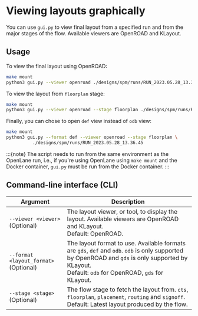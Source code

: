 # Viewing layouts graphically

You can use `gui.py` to view final layout from a specified run and from the major stages of the flow. 
Available viewers are OpenROAD and KLayout.

## Usage

To view the final layout using OpenROAD:

```bash
make mount
python3 gui.py --viewer openroad ./designs/spm/runs/RUN_2023.05.28_13.36.45
```

To view the layout from `floorplan` stage:

```bash
make mount
python3 gui.py --viewer openroad --stage floorplan ./designs/spm/runs/RUN_2023.05.28_13.36.45
```

Finally, you can chose to open `def` view instead of `odb` view:

```bash
make mount
python3 gui.py --format def --viewer openroad --stage floorplan \
          ./designs/spm/runs/RUN_2023.05.28_13.36.45
```

:::{note}
The script needs to run from the same environment as the OpenLane run, i.e.,
if you're using OpenLane using `make mount` and the Docker container, `gui.py`
must be run from the Docker container.
:::

## Command-line interface (CLI)

| Argument | Description |
| - | - |
| `--viewer <viewer>`<br>(Optional) | The layout viewer, or tool, to display the layout. Available viewers are OpenROAD and KLayout.<br>Default: OpenROAD. |
| `--format <layout_format>`<br>(Optional) | The layout format to use. Available formats are `gds`, `def` and `odb`. `odb` is only supported by OpenROAD and `gds` is only supported by KLayout.<br>Default: `odb` for OpenROAD, `gds` for KLayout. |
| `--stage <stage>`<br>(Optional) | The flow stage to fetch the layout from. `cts`, `floorplan`, `placement`, `routing` and `signoff`.<br>Default: Latest layout produced by the flow. |

